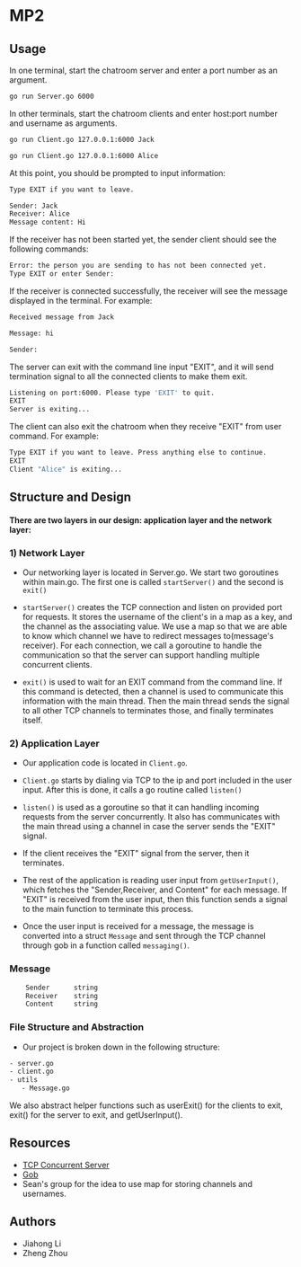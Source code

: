 # MP2

## Usage

In one terminal, start the chatroom server and enter a port number as an argument.

```bash
go run Server.go 6000
```

In other terminals, start the chatroom clients and enter host:port number and username as arguments.
```bash
go run Client.go 127.0.0.1:6000 Jack
```

```bash
go run Client.go 127.0.0.1:6000 Alice
```

At this point, you should be prompted to input information:
```bash
Type EXIT if you want to leave.

Sender: Jack
Receiver: Alice
Message content: Hi
```
If the receiver has not been started yet, the sender client should see the following commands:
```bash
Error: the person you are sending to has not been connected yet.
Type EXIT or enter Sender: 

```

If the receiver is connected successfully, the receiver will see the message displayed in the terminal. For example:
```bash
Received message from Jack

Message: hi

Sender: 
```

The server can exit with the command line input "EXIT", and it will send termination signal to all the connected clients to make them exit.
```bash
Listening on port:6000. Please type 'EXIT' to quit.
EXIT
Server is exiting...
```

The client can also exit the chatroom when they receive "EXIT" from user command. For example:
```bash
Type EXIT if you want to leave. Press anything else to continue.
EXIT
Client "Alice" is exiting...
```
## Structure and Design
#### There are two layers in our design: application layer and the network layer:


### 1) Network Layer 
* Our networking layer is located in Server.go. We start two goroutines within main.go. The first one is called `startServer()` and the second is `exit()`

* `startServer()` creates the TCP connection and listen on provided port for requests. It stores the username of the client's in a map as a key, and the channel as the associating value. We use a map so that we are able to know which channel we have to redirect messages to(message's receiver). For each connection, we call a goroutine to handle the communication so that the server can support handling multiple concurrent clients.

* `exit()` is used to wait for an EXIT command from the command line. If this command is detected, then a channel is used to communicate this information with the main thread. Then the main thread sends the signal to all other TCP channels to terminates those, and finally terminates itself.


### 2) Application Layer 
* Our application code is located in `Client.go`.

* `Client.go` starts by dialing via TCP to the ip and port included in the user input. After this is done, it calls a go routine called `listen()`

* `listen()` is used as a goroutine so that it can handling incoming requests from the server concurrently. It also has communicates with the main thread using a channel in case the server sends the "EXIT" signal.

* If the client receives the "EXIT" signal from the server, then it terminates.

* The rest of the application is reading user input from `getUserInput()`, which fetches the "Sender,Receiver, and Content" for each message. If "EXIT" is received from the user input, then this function sends a signal to the main function to terminate this process.

* Once the user input is received for a message, the message is converted into a struct `Message` and sent through the TCP channel through gob in a function called `messaging()`.

### Message
```bash
	Sender      string
	Receiver    string
	Content     string
```

### File Structure and Abstraction
* Our project is broken down in the following structure:

```bash
- server.go
- client.go
- utils
   - Message.go
```

We also abstract helper functions such as userExit() for the clients to exit, exit() for the server to exit, and getUserInput(). 

## Resources
* [TCP Concurrent Server](https://www.linode.com/docs/development/go/developing-udp-and-tcp-clients-and-servers-in-go/)
* [Gob](https://golang.org/pkg/encoding/gob/)
* Sean's group for the idea to use map for storing channels and usernames.
## Authors
* Jiahong Li
* Zheng Zhou